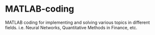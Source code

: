 # MATLAB-coding
MATLAB coding for implementing and solving various topics in different fields. i.e. Neural Networks, Quantitative Methods in Finance, etc.

